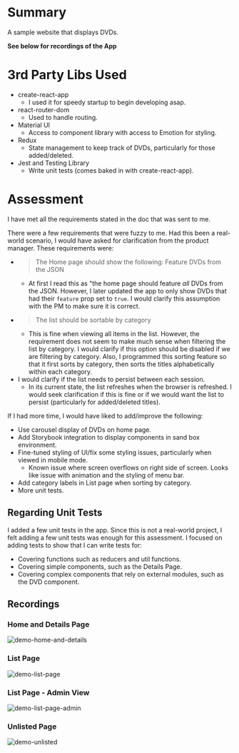 # Summary

A sample website that displays DVDs.

**See below for recordings of the App**

# 3rd Party Libs Used

* create-react-app
  * I used it for speedy startup to begin developing asap.
* react-router-dom
  * Used to handle routing.
* Material UI
  * Access to component library with access to Emotion for styling.
* Redux
  * State management to keep track of DVDs, particularly for those added/deleted.
* Jest and Testing Library
  * Write unit tests (comes baked in with create-react-app).

# Assessment

I have met all the requirements stated in the doc that was sent to me.

There were a few requirements that were fuzzy to me. Had this been a real-world scenario, I would have asked for clarification from the product manager. These requirements were:
* >The Home page should show the following: Feature DVDs from the JSON
  * At first I read this as "the home page should feature *all* DVDs from the JSON. However, I later updated the app to only show DVDs that had their `feature` prop set to `true`. I would clarify this assumption with the PM to make sure it is correct.
* >The list should be sortable by category
  * This is fine when viewing all items in the list. However, the requirement does not seem to make much sense when filtering the list by category. I would clarify if this option should be disabled if we are filtering by category. Also, I programmed this sorting feature so that it first sorts by category, then sorts the titles alphabetically within each category.
* I would clarify if the list needs to persist between each session.
  * In its current state, the list refreshes when the browser is refreshed. I would seek clarification if this is fine or if we would want the list to persist (particularly for added/deleted titles).

If I had more time, I would have liked to add/improve the following:

* Use carousel display of DVDs on home page.
* Add Storybook integration to display components in sand box environment.
* Fine-tuned styling of UI/fix some styling issues, particularly when viewed in mobile mode.
  * Known issue where screen overflows on right side of screen. Looks like issue with animation and the styling of menu bar.
* Add category labels in List page when sorting by category.
* More unit tests.

## Regarding Unit Tests

I added a few unit tests in the app. Since this is not a real-world project, I felt adding a few unit tests was enough for this assessment. I focused on adding tests to show that I can write tests for:
* Covering functions such as reducers and util functions.
* Covering simple components, such as the Details Page.
* Covering complex components that rely on external modules, such as the DVD component.

## Recordings

### Home and Details Page
![demo-home-and-details](https://user-images.githubusercontent.com/10935061/156993988-e78deaeb-cdd2-442e-9548-db9d4eef3481.gif)

### List Page
![demo-list-page](https://user-images.githubusercontent.com/10935061/156994386-d803d8f4-eb38-4b48-a606-0f23c0b5678b.gif)

### List Page - Admin View
![demo-list-page-admin](https://user-images.githubusercontent.com/10935061/156994979-d20119dd-37da-4b33-b336-ca4be0493d9d.gif)

### Unlisted Page
![demo-unlisted](https://user-images.githubusercontent.com/10935061/156995146-34efb17d-e7c7-4ab3-b7d4-0b33424d1fa1.gif)


